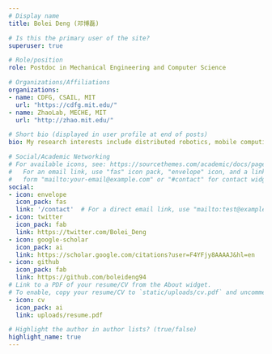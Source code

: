 ```yaml
---
# Display name
title: Bolei Deng (邓博磊)

# Is this the primary user of the site?
superuser: true

# Role/position
role: Postdoc in Mechanical Engineering and Computer Science

# Organizations/Affiliations
organizations:
- name: CDFG, CSAIL, MIT
  url: "https://cdfg.mit.edu/"
- name: ZhaoLab, MECHE, MIT
  url: "http://zhao.mit.edu/"

# Short bio (displayed in user profile at end of posts)
bio: My research interests include distributed robotics, mobile computing and programmable matter.

# Social/Academic Networking
# For available icons, see: https://sourcethemes.com/academic/docs/page-builder/#icons
#   For an email link, use "fas" icon pack, "envelope" icon, and a link in the
#   form "mailto:your-email@example.com" or "#contact" for contact widget.
social:
- icon: envelope
  icon_pack: fas
  link: '/contact'  # For a direct email link, use "mailto:test@example.org".
- icon: twitter
  icon_pack: fab
  link: https://twitter.com/Bolei_Deng
- icon: google-scholar
  icon_pack: ai
  link: https://scholar.google.com/citations?user=F4YFjy8AAAAJ&hl=en
- icon: github
  icon_pack: fab
  link: https://github.com/boleideng94
# Link to a PDF of your resume/CV from the About widget.
# To enable, copy your resume/CV to `static/uploads/cv.pdf` and uncomment the lines below.
- icon: cv
  icon_pack: ai
  link: uploads/resume.pdf

# Highlight the author in author lists? (true/false)
highlight_name: true
---
```

